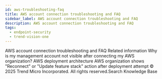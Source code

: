 ```yaml
---
id: aws-troubleshooting-faq
title: AWS account connection troubleshooting and FAQ
sidebar_label: AWS account connection troubleshooting and FAQ
description: AWS account connection troubleshooting and FAQ
tags:
  - endpoint-security
  - trend-vision-one
---
```


 AWS account connection troubleshooting and FAQ Related information Why is my management account not visible after connecting my AWS organization? AWS deployment architecture AWS organization shows "Reconnect" or "Update feature stack" action after deployment attempt © 2025 Trend Micro Incorporated. All rights reserved.Search Knowledge Base
